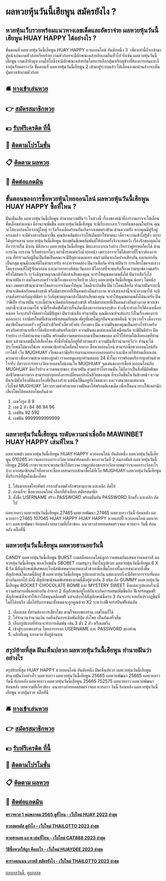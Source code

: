 # ผลหวยหุ้นวันนี้เฮียพูน สมัครยังไง ?
## หวยหุ้นเว็บรวยพร้อมแนวทางเลขเด็ดและอัตราจ่าย ผลหวยหุ้นวันนี้เฮียพูน HUAY HAPPY ได้อย่างไร ?
ขั้นตอนที่ ผลหวยหุ้นวันนี้เฮียพูน HUAY HAPPY หวยออนไลน์ อันดับหนึ่ง 3  เพียงเท่านี้ก็จะเข้ามาสู่หน้าเล่นเกมหัวก้อยเรียบร้อย
เกมหัวก้อยจะมีลักษณะคล้ายกับเกมอื่นทั่วไป ยังเช่น ผลหวยหุ้นวันนี้เฮียพูน เกมเป่ายิงฉุบ เกมไฮโลซึ่งจะมีลักษณะคล้ายกันโดยการเลือกสุ่มเหรียญข้างที่ต้องการเล่นและก็รอลุ้นรับผลรางวัล
ขั้นตอนที่ ผลหวยหุ้นวันนี้เฮียพูน 2 เข้ามาสู่ระบบแล้ว ให้เลื่อนลงมาด้านล่างจะเห็นปุ่มทางเข้าเกมหัวก้อย

## 🛎 [ทางเข้าเล่นหวย](https://bit.ly/3BG5bNw)
## 👉 [สมัครสมาชิกหวย](https://bit.ly/3BG5bNw)
## 💵 [รับฟรีเครดิต ที่นี้](https://bit.ly/3C3mvgS)
## 👑 [ติดตามโปรโมชั่น](https://bit.ly/3C3mvgS)
## 📋 [ติดตาม ผลหวย](https://bit.ly/3C3mvgS)
## 📱 [ติดต่อแอดมิน](https://bit.ly/3C3mvgS)

## ขั้นตอนของการซื้อหวยหุ้นไทยออนไลน์ ผลหวยหุ้นวันนี้เฮียพูน HUAY HAPPY ซื้อที่ไหน ?
ฝันเห็นเสือ ผลหวยหุ้นวันนี้เฮียพูน ทำนายความฝันว่า ในช่วงนี้ เรื่องของหน้าที่การงานอาจจะได้เลื่อนขั้นเลื่อนตำแหน่ง มีอำนาจเพิ่มขึ้น ผลหวยหุ้นวันนี้เฮียพูน จะมีเรื่องทะเลาะวิวาทกันของคนในบ้าน คุณจะได้ลาภก้อนโตจากผู้ใหญ่ ระวังเรื่องเดือดร้อนอันเกิดจากเพศตรงข้าม
ด้านความรัก หากคุณมีคู่รักคู่ครองแล้ว จะมีช่วงห่างกันมากขึ้น คุณต้องเติมช่องว่างให้เต็มอย่าให้ขาดนะ เดี๋ยวจะงานเข้าไม่รู้ตัว อยากได้บุตรหลาน ผลหวยหุ้นวันนี้เฮียพูน ต้องขยันมีเพศสัมพันธ์ให้บ่อยครั้งจึงจะสมหวัง เรื่องรักของคุณไม่ถือว่าราบรื่น มีงอน มีหึงหวง ผลหวยหุ้นวันนี้เฮียพูน มีทะเลาะเบาะแว้งบ้าง เรียกว่าคู่ทรหดก็คงได้
ด้านการเงิน การงาน ริเริ่มทำการใดๆ อย่านั่งรอแค่หวังน้ำบ่อหน้า เพราะอาจจะไม่ได้อย่างที่ใจเราต้องการ งาน ที่ทำร่วมกับผู้อื่นเป็นทีมเป็นคณะจะมีปัญหาแตกแยก คนร่วมทีมจะเกิดปากเสียงกัน แตกแยกกันเป็นกลุ่ม คุณมีเกณฑ์ดีในด้านรายรับ หาง่ายจ่ายคล่อง
ฝันว่าเสือกัด ทำนายฝันว่า การเสี่ยงโชคจงแสวงโชคจากคนที่ไม่รู้จักมาก่อน และมาจากทางทิศตะวันออก มีโอกาสที่จะพบกับเรื่องความทุกข์ความเศร้า หรือไม่สมหวัง ระวังสัญชาตญาณกล้าได้กล้าเสียของคุณ จะทำให้คุณพลาดพลั้งได้
ฝันว่าเสือวิ่งไล่ ทำนายฝันว่า คนในครอบครัวจะมีเรื่องของการเจ็บป่วย เล็กๆ ผลหวยหุ้นวันนี้เฮียพูน น้อยๆ ไม่หนักหนา เพศตรงข้ามจะนำพาโชคทางการเงินมาให้คุณ โชคดีจะเกิดขึ้น
ฝันว่าโดนเสือกัด ทำนายฝันระยะนี้ท่านจะติดต่อกับคนต่างชาติ หรือมิตรสหายที่เป็นคนต่างถิ่นต่างภาค พวกเขาเหล่านี้จะนำลาภมาให้ จะมีงานสังสรรค์กับญาติมิตร ระวังสัญชาตญาณกล้าได้กล้าเสียของคุณ จะทำให้คุณพลาดพลั้งได้นะครับ
ฝันว่าขี่เสือ ทำนายฝัน ระยะนี้ท่านจะติดต่อกับคนต่างชาติ หรือมิตรสหายที่เป็นคนต่างถิ่นต่างภาค พวกเขาเหล่านี้จะนำลาภมาให้ จะมีเรื่องติดขัดไม่ราบรื่นอันเนื่องมาจากคนรอบข้าง ช่วงนี้จะทำอะไรก็ต้องเหนื่อยหน่อย จึงจะสำเร็จได้อย่างไม่มีปัญหา
ฝันว่าฆ่าเสือ ทำนายฝัน คุณมีเกณฑ์จะต้องระวังในเรื่องของการหลอกลวง จากมิตรใหม่ที่เข้ามาสนิทสนมกับคุณ ศัตรูที่เคยไม่ถูกกันจะมาขอคืนดี จะวุ่นวายใจ เนื่องจากสมาชิกในครอบครัว อยู่ในช่วงชีวิตหัวเลี้ยวหัวต่อ
เรื่องของ ฝัน ความฝันของคุณเป็นอย่างไรบ้างครับ ตรงกับคำทำนายที่เราได้อธิบายข้างต้นหรือเปล่า ความฝันของแต่ละคนไม่เหมือนกัน จะมีฝันดีบ้าง ฝันร้ายบ้าง เราได้ทำนายความฝัน พร้อมตีความหมายออกมาเป็นเลขมงคล มาไว้ให้ท่านได้เลือกเลขที่ท่านชอบ แล้วนำเลขนั้นไปเสี่ยงโชค ทั้งนี้ทั้งนั้นก็อยู่ที่ตัวท่านแล้ว ความฝันที่เรานำมาหวังว่า ท่านจะได้ประโยชน์ไม่มากก็น้อย
หากสมาชิกท่านใดที่สนใจอยาก ซื้อหวยออนไลน์ สามารถซื้อหวยออนไลน์กับเราได้ที่ เว็บ MUGHUAY เว็บของเรามีบริการมากมายหลากหลายอย่าง และมีหวยให้ท่านเลือกเล่นมากมาย เพื่อความสะดวกของลูกค้า เราคอยดูแลทุกท่านตลอด 24 ชั่วโมง เราพร้อมบริการทุกท่านด้วยใจจริง
อัตราการจ่ายรางวัลหวยออนไลน์บนเว็บ MUGHUAY
จุดเด่นของการซื้อหวยออนไลน์กับ MUGHUAY มีอะไรบ้าง
ความหมายของ ทำนายฝัน ตามตำราโบราณนั้น ได้ถือว่าเป็นสิ่งที่มีอิทธิพลต่อชีวิตของเรามาก สามารถบ่งบอกถึงการเปลี่ยนแปลงในชีวิตของคุณ ที่จะเกิดขึ้นในวันข้างหน้า ความฝันจะมีทั้งเรื่องที่ดีและเรื่องที่เป็นลางร้าย แต่นั้นก็ขึ้นอยู่กับโชคชะตา และวาสนาของแต่ละคน เว็บไซต์ MUGHUAY ได้รวบรวมคำทำนายความฝันมาให้พร้อมตีเลขเด็ด เพื่อเป็นแนวทางให้เหล่านักเสี่ยงโชคได้ทดสอบโชคกันด้วย
1. เลขวิ่งรูด 8 9
2. เลข 2 ตัว 84 86 94 96
3. เลขฟัน 92 592
4. เลขฟัน 9999999999999

## ผลหวยหุ้นวันนี้เฮียพูน ระดับความน่าเชื่อถือ MAWINBET HUAY HAPPY เล่นที่ไหน ?
ผลหวยพม่า ผลหวยหุ้นวันนี้เฮียพูน HUAY HAPPY หวยออนไลน์ อันดับหนึ่ง ผลหวยหุ้นวันนี้เฮียพูน 010265 ตรวจผลการออกรางวัลหวยพม่าย้อนหลัง ของงวดวันที่ 2 กมภาพันธ์ ผลหวยหุ้นวันนี้เฮียพูน 2566 เราชาวหวยจะพาสมาชิกไปตรวจความถูกต้องของรางวัลหวยพม่าว่าจะออกรางวัลอะไรบ้าง หากสมาชิกสนใจที่อยากจะซื้อหวยสามารถเข้ามาซื้อได้ที่เว็บ MUGHUAY ผลหวยหุ้นวันนี้เฮียพูน ที่บริการดีที่สุดในเมืองไทย
1. ใส่หมายเลขโทรศัพท์ กรอกตัวเลขตัวอักษรตามภาพ และคลิก ถัดไป
2. ก่อนที่จะ ซื้อหวยออนไลน์ เลือกที่ตัวเลือก สมัครสมาชิก
3. ตั้งชื่อ USERNAME สร้าง PASSWORD พร้อมยืนยัน PASSWORD อีกครั้ง และคลิก ถัดไป

ผลหวยลาว ผลหวยหุ้นวันนี้เฮียพูน 27465 ผลหวยพัฒนา 27465 ผลหวยลาววันนี้ ย้อนหลัง
ผลหวยลาว 27465 107045
 HUAY HAPPY HUAY HAPPY หวยแฮปปี้ หวยออนไลน์ ผลหวยลาว ผลหวยพัฒนา ย้อนหลัง 
บทความที่เกี่ยวข้อง
 แนวทางถ่ายทอดสดตรวจผล หวยลาว วันนี้ ย้อนหลัง คลิ๊กที่นี่  

## ผลหวยหุ้นวันนี้เฮียพูน ผลหวยฮานอยวันนี้
CANDY ผลหวยหุ้นวันนี้เฮียพูน BURST เกมสล็อตออนไลน์ลูกกวาดขนมอันแสนหวานหลากสี ผลหวยหุ้นวันนี้เฮียพูน ของเว็บพนัน SBOBET เกมสนุกๆ ที่มาในรูปแบบ ผลหวยหุ้นวันนี้เฮียพูน 6 X 6 รีล มีสัญลักษณ์พิเศษและโบนัสพิเศษมากมายและตัวช่วยเพื่อเพิ่มโอกาสในการชนะมากยิ่งขึ้น สัญลักษณ์ในเกมนี้มีอยู่ 8 ผลหวยหุ้นวันนี้เฮียพูน รูปแบบด้วยกัน แต่ละแบบก็จะมีอัตราการจ่ายที่แตกต่างกันออกไป ดังนี้
สัญลักษณ์ขนมพิเศษของเกมนี้มีอยู่ด้วยกัน 3 ชนิด คือ GUMMY ผลหวยหุ้นวันนี้เฮียพูน ROCKET CHOCOLATE BOMB และ MYSTERY SWEET ซึ่งแต่ละรูปแบบก็จะมีความสามารถที่แตกต่างกัน ถ้าหาก 2 สัญลักษณ์อยู่ใกล้กันจะเกิดการผสมเพิ่มขึ้นอีก
ฟีเจอร์หมุนฟรี สัญลักษณ์ที่จะทำให้เราได้หมุนสล็อตฟรี แต่จะต้องได้สัญลักษณ์นี้ครบ 3 อันจะกระจายกันปรากฏขึ้นที่ใดก็ได้บนรีล เมื่อได้รับการชนะทั้งหมดจะถูกคูณด้วย X2 ระหว่างฟีเจอร์สปินฟรีเช่นกัน
1. เลือกเลข ที่ท่านต้องการเสี่ยงโชค ตามใจชอบของท่าน เลขไหนก็ได้
2. ใส่จำนวนจำนวนเงิน กดยืนยันการเดิมพันที่ปุ่ม ส่งโพย เป็นอันเสร็จสิ้น
3. เลือกรูปแบบที่ท่านจะทำการเดิมพัน เช่น 3 ตัว 2 ตัว หรือเลขวิ่ง
4. เข้าสู่ระบบของท่าน โดยการกรอก USERNAME และ PASSWORD ของท่าน
5. คลิกที่เมนู แทงหวย ที่อยู่ด้านบน

## สรุปท้ายที่สุด ฝันเห็นปลวก ผลหวยหุ้นวันนี้เฮียพูน ทำนายฝันว่าอย่างไร
สรุปท้ายที่สุด HUAY HAPPY หวยออนไลน์ อันดับหนึ่ง ฝันเห็นปลวก ผลหวยหุ้นวันนี้เฮียพูน ทำนายฝันว่าอย่างไร ผลหวยลาว ผลหวยหุ้นวันนี้เฮียพูน 25665 ผลหวยพัฒนา 25665 ผลหวยลาววันนี้ ย้อนหลัง
ผลหวยลาว ผลหวยหุ้นวันนี้เฮียพูน 25665 752575
 ผลหวยลาว ผลหวยพัฒนา ย้อนหลัง 
บทความที่เกี่ยวข้อง
 แนวทางถ่ายทอดสดตรวจผล หวยลาว วันนี้ ย้อนหลัง ผลหวยหุ้นวันนี้เฮียพูน หวยลุ้นรวย คลิ๊กที่นี่  

## 🛎 [ทางเข้าเล่นหวย](https://bit.ly/3BG5bNw)
## 👉 [สมัครสมาชิกหวย](https://bit.ly/3BG5bNw)
## 💵 [รับฟรีเครดิต ที่นี้](https://bit.ly/3C3mvgS)
## 👑 [ติดตามโปรโมชั่น](https://bit.ly/3C3mvgS)
## 📋 [ติดตาม ผลหวย](https://bit.ly/3C3mvgS)
## 📱 [ติดต่อแอดมิน](https://bit.ly/3C3mvgS)

#### [ตรวจหวย 1 พฤษภาคม 2565 ดูที่ไหน - เว็บใหม่ HUAY 2023 ล่าสุด](https://atom.io/themes/ตรวจหวย%201%20พฤษภาคม%202565%20ดูที่ไหน%20-%20เว็บใหม่%20huay%202023%20ล่าสุด)
#### [หวยสดพลัส ดูยังไง - เว็บใหม่ THAILOTTO 2023 ล่าสุด](https://atom.io/themes/หวยสดพลัส%20ดูยังไง%20-%20เว็บใหม่%20thailotto%202023%20ล่าสุด)
#### [หวยฮานอย แอ พ เล่นที่ไหน - เว็บใหม่ CAT888 2023 ล่าสุด](https://atom.io/themes/หวยฮานอย%20แอ%20พ%20เล่นที่ไหน%20-%20เว็บใหม่%20cat888%202023%20ล่าสุด)
#### [วิธีซื้อหวยให้ถูก คืออะไร - เว็บใหม่ HUAYDEE 2023 ล่าสุด](https://atom.io/themes/วิธีซื้อหวยให้ถูก%20คืออะไร%20-%20เว็บใหม่%20huaydee%202023%20ล่าสุด)
#### [ตารางคะแนน เกาหลี สมัครยังไง - เว็บใหม่ THAILOTTO 2023 ล่าสุด](https://atom.io/themes/ตารางคะแนน%20เกาหลี%20สมัครยังไง%20-%20เว็บใหม่%20thailotto%202023%20ล่าสุด)

[ผลบอลวันนี้](https://siamsport.tv "ผลบอลวันนี้"), [ดูบอลสด](https://siamsport.tv/ดูบอลสด "ดูบอลสด")